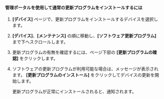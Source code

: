 
#### 管理ポータルを使用して通常の更新プログラムをインストールするには

1. **[デバイス]** ページで、更新プログラムをインストールするデバイスを選択します。

2. **[デバイス]**、**[メンテナンス]** の順に移動し、**[ソフトウェア更新プログラム]** まで下へスクロールします。

3. 更新プログラムの有無を確認するには、ページ下部の **[更新プログラムの確認]** をクリックします。

4. ソフトウェアの更新プログラムが利用可能な場合は、メッセージが表示されます。 **[更新プログラムのインストール]** をクリックしてデバイスの更新を開始します。

    更新プログラムが正常にインストールされると、通知されます。




